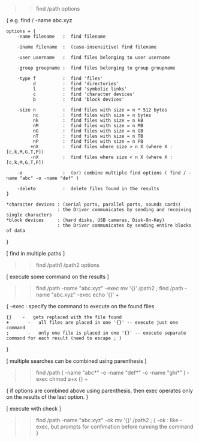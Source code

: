 >> find /path options

{
    e.g. find / -name abc.xyz

    options = {
        -name filename   :  find filename
    
        -iname filename  :  (case-insensitive) find filename

        -user username   :  find files belonging to user username

        -group groupname :  find files belonging to group groupname
        
        -type f          :  find 'files'
              d          :  find 'directories'
              l          :  find 'symbolic links'
              c          :  find 'character devices'
              b          :  find 'block devices'

        -size n          :  find files with size = n * 512 bytes
              nc         :  find files with size = n bytes
              nk         :  find files with size = n kB
              nM         :  find files with size = n MB
              nG         :  find files with size = n GB
              nT         :  find files with size = n TB
              nP         :  find files with size = n PB
             +nX         :  find files where size > n X (where X : [c,k,M,G,T,P])
             -nX         :  find files where size < n X (where X : [c,k,M,G,T,P])

        -o               :  (or) combine multiple find options ( find / -name "abc" -o -name "def" )

        -delete          :  delete files found in the results
    }

    *character devices : (serial ports, parallel ports, sounds cards)
                       : the Driver communicates by sending and receiving single characters
    *block devices     : (hard disks, USB cameras, Disk-On-Key)
                       : the Driver communicates by sending entire blocks of data
}

[ find in multiple paths ]

>> find /path1 /path2 options

[ execute some command on the results ]

>> find /path -name "abc.xyz" -exec mv '{}' /path2 \;
>> find /path -name "abc.xyz" -exec echo '{}' +

{
    -exec   :   specify the command to execute on the found files

    {}    -   gets replaced with the file found
    +       -   all files are placed in one '{}' -- execute just one command
    ;       -   only one file is placed in one '{}' -- execute separate command for each result (need to escape ; )

}

[ multiple searches can be combined using parenthesis ]

>> find /path \( -name "abc*" -o -name "def*" -o -name "ghi*" \) -exec chmod a+x {} +

{
    if options are combined above using parenthesis, then exec operates only on the results of the last option.
}

[ execute with check ]

>> find /path -name "abc.xyz" -ok mv '{}' /path2 \;
{
    -ok     :   like -exec, but prompts for confimation before running the command
}